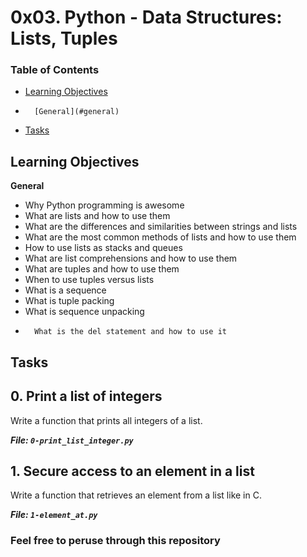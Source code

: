 # 0x03. Python - Data Structures: Lists, Tuples

### Table of Contents

-	[Learning Objectives](#learning-objectives)
-		[General](#general)
-	[Tasks](#tasks)

## Learning Objectives

__General__

-	Why Python programming is awesome
-	What are lists and how to use them
- 	What are the differences and similarities between strings and lists
-	What are the most common methods of lists and how to use them
-	How to use lists as stacks and queues
-	What are list comprehensions and how to use them
-	What are tuples and how to use them
-	When to use tuples versus lists
-	What is a sequence
-	What is tuple packing
-	What is sequence unpacking
-    	What is the del statement and how to use it

## Tasks

## 0. Print a list of integers

Write a function that prints all integers of a list.

***File: `0-print_list_integer.py`***

## 1. Secure access to an element in a list

Write a function that retrieves an element from a list like in C.

***File: `1-element_at.py`***

### Feel free to peruse through this repository

